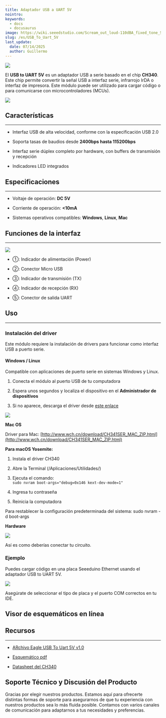```yaml
---
title: Adaptador USB a UART 5V
nointro:
keywords:
  - docs
  - docusaurus
image: https://wiki.seeedstudio.com/Scream_out_loud-110dBA_fixed_tone_Siren/
slug: /es/USB_To_Uart_5V
last_update:
  date: 07/14/2025
  author: Guillermo
---
```

<!-- ---
name: USB To Uart 5V
category: Essentials
bzurl: https://www.seeedstudio.com/USB-To-Uart-5V-p-1833.html
oldwikiname:  USB To Uart 5V
prodimagename:  USB_To_Uart_5V_photo.jpg
surveyurl: https://www.research.net/r/USB_To_Uart_5V
sku:  103990051
--- -->
![](https://files.seeedstudio.com/wiki/USB_To_Uart_5V/img/USB_To_Uart_5V_photo.jpg)

El **USB to UART 5V** es un adaptador USB a serie basado en el chip **CH340**. Este chip permite convertir la señal USB a interfaz serie, infrarrojo IrDA o interfaz de impresora. Este módulo puede ser utilizado para cargar código o para comunicarse con microcontroladores (MCUs).

[![](https://files.seeedstudio.com/wiki/Seeed-WiKi/docs/images/300px-Get_One_Now_Banner-ragular.png)](https://www.seeedstudio.com/USB-To-Uart-5V-p-1833.html)

## Características

---

* Interfaz USB de alta velocidad, conforme con la especificación USB 2.0

* Soporta tasas de baudios desde **2400bps hasta 115200bps**

* Interfaz serie dúplex completo por hardware, con buffers de transmisión y recepción

* Indicadores LED integrados

## Especificaciones

---

* Voltaje de operación: **DC 5V**

* Corriente de operación: **<10mA**

* Sistemas operativos compatibles: **Windows**, **Linux**, **Mac**

## Funciones de la interfaz

---
![](https://files.seeedstudio.com/wiki/USB_To_Uart_5V/img/USB_To_Uart_5v_interface.jpg)

* ①: Indicador de alimentación (Power)
* ②: Conector Micro USB

* ③: Indicador de transmisión (TX)

* ④: Indicador de recepción (RX)
* ⑤: Conector de salida UART

## Uso

---
### Instalación del driver

Este módulo requiere la instalación de drivers para funcionar como interfaz USB a puerto serie.

#### Windows / Linux

Compatible con aplicaciones de puerto serie en sistemas Windows y Linux.

1. Conecta el módulo al puerto USB de tu computadora  

2. Espera unos segundos y localiza el dispositivo en el **Administrador de dispositivos**  

3. Si no aparece, descarga el driver desde [este enlace](http://wch-ic.com/download/list.asp?id=127)

![](https://files.seeedstudio.com/wiki/USB_To_Uart_5V/img/CH340_Driver.jpg)

**Mac OS**

Driver para Mac: [http://www.wch.cn/download/CH341SER_MAC_ZIP.html](http://www.wch.cn/download/CH341SER_MAC_ZIP.html)

**Para macOS Yosemite:**

1. Instala el driver CH340  

2. Abre la Terminal (/Aplicaciones/Utilidades/)  

3. Ejecuta el comando:  
   `sudo nvram boot-args="debug=0x146 kext-dev-mode=1"`  

4. Ingresa tu contraseña  

5. Reinicia la computadora

Para restablecer la configuración predeterminada del sistema: sudo nvram -d boot-args

**Hardware**

![](https://files.seeedstudio.com/wiki/USB_To_Uart_5V/img/USB_To_Uart_Download.jpg)

Así es como deberías conectar tu circuito.

### Ejemplo

Puedes cargar código en una placa Seeeduino Ethernet usando el adaptador USB to UART 5V.

![](https://files.seeedstudio.com/wiki/USB_To_Uart_5V/img/USB_To_Uart_5V_Usage.jpg)

Asegúrate de seleccionar el tipo de placa y el puerto COM correctos en tu IDE.

## Visor de esquemáticos en línea

<div className="altium-ecad-viewer" data-project-src="res/USB_To_Uart_5V_Eagle.zip" style={{borderRadius: '0px 0px 4px 4px', height: 500, borderStyle: 'solid', borderWidth: 1, borderColor: 'rgb(241, 241, 241)', overflow: 'hidden', maxWidth: 1280, maxHeight: 700, boxSizing: 'border-box'}}>
</div>

## Recursos

---

* [ARchivo Eagle USB To Uart 5V v1.0](https://files.seeedstudio.com/wiki/USB_To_Uart_3V3/res/USB_To_Uart_5V_Eagle.zip)

* [Esquemático pdf](https://files.seeedstudio.com/wiki/USB_To_Uart_3V3/res/USB_To_Uart_5V_v1.0_SCH.pdf)

* [Datasheet del CH340](https://files.seeedstudio.com/wiki/USB_To_Uart_3V3/res/CH340DS1_EN.PDF)

## Soporte Técnico y Discusión del Producto

Gracias por elegir nuestros productos. Estamos aquí para ofrecerte distintas formas de soporte para asegurarnos de que tu experiencia con nuestros productos sea lo más fluida posible. Contamos con varios canales de comunicación para adaptarnos a tus necesidades y preferencias.

<div class="button_tech_support_container">
<a href="https://forum.seeedstudio.com/" class="button_forum"></a> 
<a href="https://www.seeedstudio.com/contacts" class="button_email"></a>
</div>

<div class="button_tech_support_container">
<a href="https://discord.gg/eWkprNDMU7" class="button_discord"></a> 
<a href="https://github.com/Seeed-Studio/wiki-documents/discussions/69" class="button_discussion"></a>
</div>

